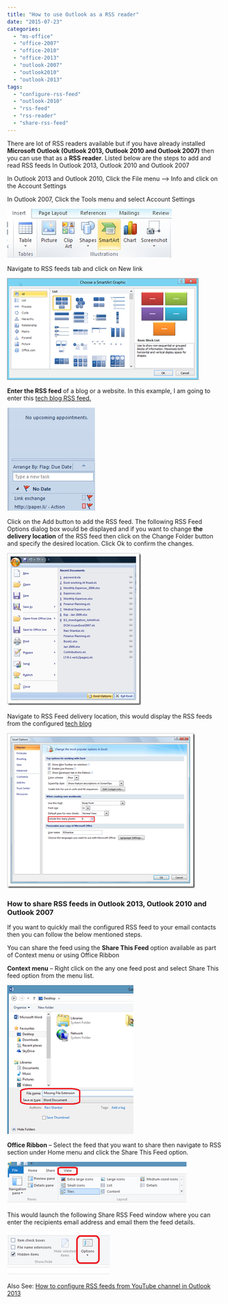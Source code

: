 ```yaml
---
title: "How to use Outlook as a RSS reader"
date: "2015-07-23"
categories: 
  - "ms-office"
  - "office-2007"
  - "office-2010"
  - "office-2013"
  - "outlook-2007"
  - "outlook2010"
  - "outlook-2013"
tags: 
  - "configure-rss-feed"
  - "outlook-2010"
  - "rss-feed"
  - "rss-reader"
  - "share-rss-feed"
---
```


There are lot of RSS readers available but if you have already installed **Microsoft Outlook (Outlook 2013, Outlook 2010 and Outlook 2007)** then you can use that as a **RSS reader**. Listed below are the steps to add and read RSS feeds In Outlook 2013, Outlook 2010 and Outlook 2007

In Outlook 2013 and Outlook 2010, Click the File menu –> Info and click on the Account Settings

In Outlook 2007, Click the Tools menu and select Account Settings

[![Account Settings in Outlook ](images/image_thumb31.png "Account Settings in Outlook ")](http://blogmines.com/blog/wp-content/uploads/2010/06/image31.png)

Navigate to RSS feeds tab and click on New link

[![Add RSS feeds in Outlook 2013, Outlook 2010, Outlook 2007](images/image_thumb32.png "Add RSS feeds in Outlook 2013, Outlook 2010, Outlook 2007")](http://blogmines.com/blog/wp-content/uploads/2010/06/image32.png)

**Enter the RSS feed** of a blog or a website. In this example, I am going to enter this [tech blog RSS feed.](http://feeds.feedburner.com/bmtech)

[![image](images/image_thumb33.png "image")](http://blogmines.com/blog/wp-content/uploads/2010/06/image33.png)

Click on the Add button to add the RSS feed. The following RSS Feed Options dialog box would be displayed and if you want to change **the delivery location** of the RSS feed then click on the Change Folder button and specify the desired location. Click Ok to confirm the changes.

[![Configure RSS feeds options in Outlook ](images/image_thumb34.png "Configure RSS feeds options in Outlook ")](http://blogmines.com/blog/wp-content/uploads/2010/06/image34.png)

Navigate to RSS Feed delivery location, this would display the RSS feeds from the configured [tech blog](http://blogmines.com/blog/)

[![Outlook 2013, Outlook 2010 and Outlook 2007 as RSS Reader](images/image_thumb35.png "Outlook 2013, Outlook 2010 and Outlook 2007 as RSS Reader")](http://blogmines.com/blog/wp-content/uploads/2010/06/image35.png)

### How to share RSS feeds in Outlook 2013, Outlook 2010 and Outlook 2007

If you want to quickly mail the configured RSS feed to your email contacts then you can follow the below mentioned steps.

You can share the feed using the **Share This Feed** option available as part of Context menu or using Office Ribbon

**Context menu** – Right click on the any one feed post and select Share This feed option from the menu list.

[![Conext Menu Share This Feed](images/image_thumb.png "Conext Menu Share This Feed")](http://blogmines.com/blog/wp-content/uploads/2012/01/image.png)

**Office Ribbon** – Select the feed that you want to share then navigate to RSS section under Home menu and click the Share This Feed option.

[![Office Ribbon - Share This Feed](images/image_thumb1.png "Office Ribbon - Share This Feed")](http://blogmines.com/blog/wp-content/uploads/2012/01/image1.png)

This would launch the following Share RSS Feed window where you can enter the recipients email address and email them the feed details.

[![Share This Feed Window in Outlook 2010](images/image_thumb2.png "Share This Feed Window in Outlook 2010")](http://blogmines.com/blog/wp-content/uploads/2012/01/image2.png)

Also See: [How to configure RSS feeds from YouTube channel in Outlook 2013](http://blogmines.com/blog/how-to-configure-rss-feeds-from-youtube-channel-in-outlook-2013/)
